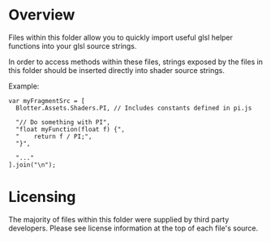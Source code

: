 # Overview
Files within this folder allow you to quickly import useful glsl helper functions into your glsl source strings.

In order to access methods within these files, strings exposed by the files in this folder should be inserted directly into shader source strings.

Example:

```
var myFragmentSrc = [
  Blotter.Assets.Shaders.PI, // Includes constants defined in pi.js

  "// Do something with PI",
  "float myFunction(float f) {",
  "    return f / PI;",
  "}",

  "..."
].join("\n");
```

# Licensing
The majority of files within this folder were supplied by third party developers. Please see license information at the top of each file's source.
